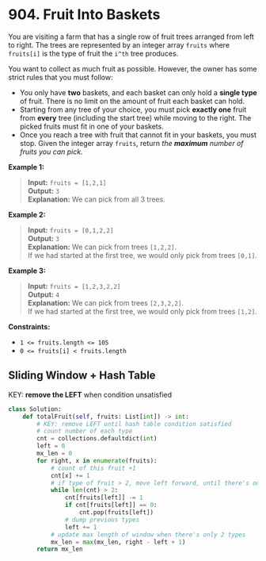# 904. Fruit Into Baskets

You are visiting a farm that has a single row of fruit trees arranged from left to right. The trees are represented by an integer array `fruits` where `fruits[i]` is the type of fruit the `i^th` tree produces.

You want to collect as much fruit as possible. However, the owner has some strict rules that you must follow:

* You only have **two** baskets, and each basket can only hold a **single type** of fruit. There is no limit on the amount of fruit each basket can hold.
* Starting from any tree of your choice, you must pick **exactly one** fruit from **every** tree (including the start tree) while moving to the right. The picked fruits must fit in one of your baskets.
* Once you reach a tree with fruit that cannot fit in your baskets, you must stop.
Given the integer array `fruits`, return *the **maximum** number of fruits you can pick.*

 

**Example 1:**

>**Input:** `fruits = [1,2,1]`  
**Output:** `3`  
**Explanation:** We can pick from all 3 trees.


**Example 2:**

>**Input:** `fruits = [0,1,2,2]`  
**Output:** `3`  
**Explanation:** We can pick from trees `[1,2,2]`.  
If we had started at the first tree, we would only pick from trees `[0,1]`.


**Example 3:**

>**Input:** `fruits = [1,2,3,2,2]`  
**Output:** `4`  
**Explanation:** We can pick from trees `[2,3,2,2]`.  
If we had started at the first tree, we would only pick from trees `[1,2]`.
 

**Constraints:**

* `1 <= fruits.length <= 105`
* `0 <= fruits[i] < fruits.length`


## Sliding Window + Hash Table

KEY: **remove the LEFT** when condition unsatisfied

```python
class Solution:
    def totalFruit(self, fruits: List[int]) -> int:
        # KEY: remove LEFT until hash table condition satisfied
        # count number of each type
        cnt = collections.defaultdict(int)
        left = 0
        mx_len = 0
        for right, x in enumerate(fruits):
            # count of this fruit +1
            cnt[x] += 1
            # if type of fruit > 2, move left forward, until there's only 2 types
            while len(cnt) > 2:
                cnt[fruits[left]] -= 1
                if cnt[fruits[left]] == 0:
                    cnt.pop(fruits[left])
                # dump previous types    
                left += 1
            # update max length of window when there's only 2 types
            mx_len = max(mx_len, right - left + 1)
        return mx_len
```
